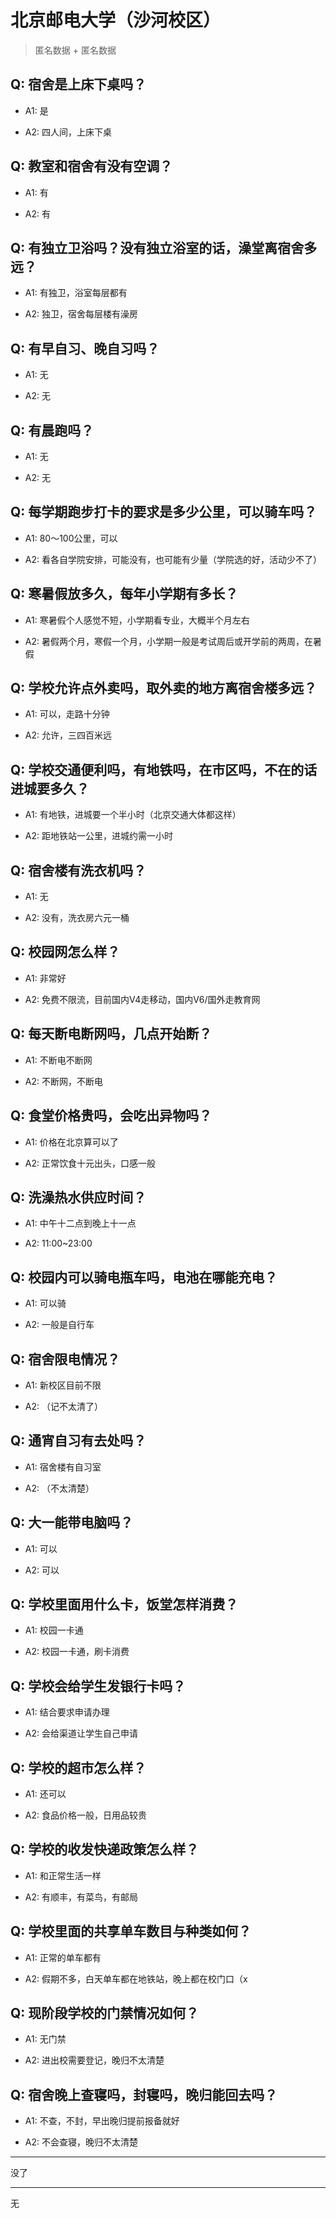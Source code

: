 # 北京邮电大学（沙河校区）

> 匿名数据 + 匿名数据

## Q: 宿舍是上床下桌吗？

- A1: 是

- A2: 四人间，上床下桌

## Q: 教室和宿舍有没有空调？

- A1: 有

- A2: 有

## Q: 有独立卫浴吗？没有独立浴室的话，澡堂离宿舍多远？

- A1: 有独卫，浴室每层都有

- A2: 独卫，宿舍每层楼有澡房

## Q: 有早自习、晚自习吗？

- A1: 无

- A2: 无

## Q: 有晨跑吗？

- A1: 无

- A2: 无

## Q: 每学期跑步打卡的要求是多少公里，可以骑车吗？

- A1: 80～100公里，可以

- A2: 看各自学院安排，可能没有，也可能有少量（学院选的好，活动少不了）

## Q: 寒暑假放多久，每年小学期有多长？

- A1: 寒暑假个人感觉不短，小学期看专业，大概半个月左右

- A2: 暑假两个月，寒假一个月，小学期一般是考试周后或开学前的两周，在暑假

## Q: 学校允许点外卖吗，取外卖的地方离宿舍楼多远？

- A1: 可以，走路十分钟

- A2: 允许，三四百米远

## Q: 学校交通便利吗，有地铁吗，在市区吗，不在的话进城要多久？

- A1: 有地铁，进城要一个半小时（北京交通大体都这样）

- A2: 距地铁站一公里，进城约需一小时

## Q: 宿舍楼有洗衣机吗？

- A1: 无

- A2: 没有，洗衣房六元一桶

## Q: 校园网怎么样？

- A1: 非常好

- A2: 免费不限流，目前国内V4走移动，国内V6/国外走教育网

## Q: 每天断电断网吗，几点开始断？

- A1: 不断电不断网

- A2: 不断网，不断电

## Q: 食堂价格贵吗，会吃出异物吗？

- A1: 价格在北京算可以了

- A2: 正常饮食十元出头，口感一般

## Q: 洗澡热水供应时间？

- A1: 中午十二点到晚上十一点

- A2: 11:00~23:00

## Q: 校园内可以骑电瓶车吗，电池在哪能充电？

- A1: 可以骑

- A2: 一般是自行车

## Q: 宿舍限电情况？

- A1: 新校区目前不限

- A2: （记不太清了）

## Q: 通宵自习有去处吗？

- A1: 宿舍楼有自习室

- A2: （不太清楚）

## Q: 大一能带电脑吗？

- A1: 可以

- A2: 可以

## Q: 学校里面用什么卡，饭堂怎样消费？

- A1: 校园一卡通

- A2: 校园一卡通，刷卡消费

## Q: 学校会给学生发银行卡吗？

- A1: 结合要求申请办理

- A2: 会给渠道让学生自己申请

## Q: 学校的超市怎么样？

- A1: 还可以

- A2: 食品价格一般，日用品较贵

## Q: 学校的收发快递政策怎么样？

- A1: 和正常生活一样

- A2: 有顺丰，有菜鸟，有邮局

## Q: 学校里面的共享单车数目与种类如何？

- A1: 正常的单车都有

- A2: 假期不多，白天单车都在地铁站，晚上都在校门口（x

## Q: 现阶段学校的门禁情况如何？

- A1: 无门禁

- A2: 进出校需要登记，晚归不太清楚

## Q: 宿舍晚上查寝吗，封寝吗，晚归能回去吗？

- A1: 不查，不封，早出晚归提前报备就好

- A2: 不会查寝，晚归不太清楚

***

没了

***

无